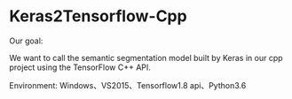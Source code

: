 # Keras2Tensorflow-Cpp

Our goal:

We want to call the semantic segmentation model built by Keras in our cpp project using the TensorFlow C++ API.

Environment:
Windows、VS2015、Tensorflow1.8 api、Python3.6



